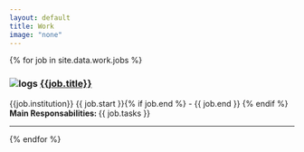 ```yaml
---
layout: default
title: Work
image: "none"
---
```


{% for job in site.data.work.jobs %}

<h3> <img src="{{ job.icon }}" alt="logs" class="img-responsive"> <a href="{{ job.url }}"> {{job.title}} </a> </h3>
<i class="fa fa-location-arrow"></i> {{job.institution}}    
<i class="fa fa-calendar"></i> {{ job.start }}{% if job.end %} - {{ job.end }} {% endif %}  
<strong> Main Responsabilities: </strong>{{ job.tasks }}

---

{% endfor %}
